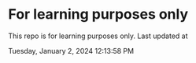 # For learning purposes only
This repo is for learning purposes only.
Last updated at

Tuesday, January 2, 2024 12:13:58 PM

